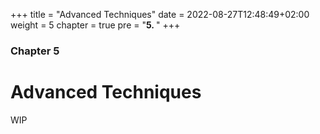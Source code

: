 +++
title = "Advanced Techniques"
date = 2022-08-27T12:48:49+02:00
weight = 5
chapter = true
pre = "<b>5. </b>"
+++

### Chapter 5

# Advanced Techniques

WIP